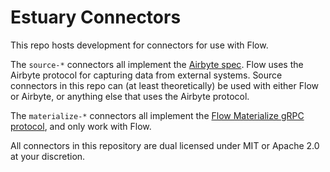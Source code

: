 # Estuary Connectors

This repo hosts development for connectors for use with Flow.

The `source-*` connectors all implement the [Airbyte
spec](https://docs.airbyte.io/understanding-airbyte/airbyte-specification). Flow uses the Airbyte
protocol for capturing data from external systems. Source connectors in this repo can (at least
theoretically) be used with either Flow or Airbyte, or anything else that uses the Airbyte protocol.

The `materialize-*` connectors all implement the [Flow Materialize gRPC protocol](https://github.com/estuary/flow/blob/master/go/protocols/materialize/materialize.proto), and only work with Flow.

All connectors in this repository are dual licensed under MIT or Apache 2.0 at your discretion.

